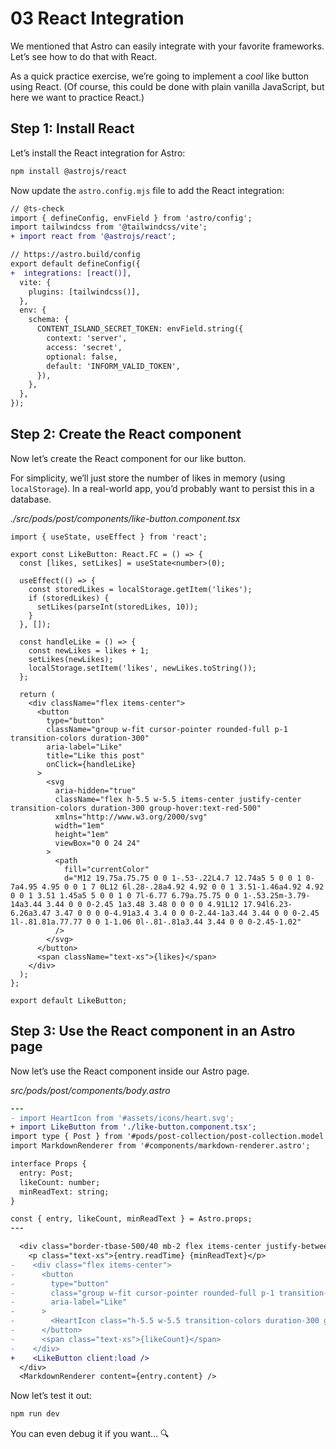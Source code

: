 # 03 React Integration

We mentioned that Astro can easily integrate with your favorite frameworks. Let’s see how to do that with React.

As a quick practice exercise, we’re going to implement a _cool_ like button using React. (Of course, this could be done with plain vanilla JavaScript, but here we want to practice React.)

## Step 1: Install React

Let’s install the React integration for Astro:

```bash
npm install @astrojs/react
```

Now update the `astro.config.mjs` file to add the React integration:

```diff
// @ts-check
import { defineConfig, envField } from 'astro/config';
import tailwindcss from '@tailwindcss/vite';
+ import react from '@astrojs/react';

// https://astro.build/config
export default defineConfig({
+  integrations: [react()],
  vite: {
    plugins: [tailwindcss()],
  },
  env: {
    schema: {
      CONTENT_ISLAND_SECRET_TOKEN: envField.string({
        context: 'server',
        access: 'secret',
        optional: false,
        default: 'INFORM_VALID_TOKEN',
      }),
    },
  },
});
```

## Step 2: Create the React component

Now let’s create the React component for our like button.

For simplicity, we’ll just store the number of likes in memory (using `localStorage`). In a real-world app, you’d probably want to persist this in a database.

_./src/pods/post/components/like-button.component.tsx_

```tsx
import { useState, useEffect } from 'react';

export const LikeButton: React.FC = () => {
  const [likes, setLikes] = useState<number>(0);

  useEffect(() => {
    const storedLikes = localStorage.getItem('likes');
    if (storedLikes) {
      setLikes(parseInt(storedLikes, 10));
    }
  }, []);

  const handleLike = () => {
    const newLikes = likes + 1;
    setLikes(newLikes);
    localStorage.setItem('likes', newLikes.toString());
  };

  return (
    <div className="flex items-center">
      <button
        type="button"
        className="group w-fit cursor-pointer rounded-full p-1 transition-colors duration-300"
        aria-label="Like"
        title="Like this post"
        onClick={handleLike}
      >
        <svg
          aria-hidden="true"
          className="flex h-5.5 w-5.5 items-center justify-center transition-colors duration-300 group-hover:text-red-500"
          xmlns="http://www.w3.org/2000/svg"
          width="1em"
          height="1em"
          viewBox="0 0 24 24"
        >
          <path
            fill="currentColor"
            d="M12 19.75a.75.75 0 0 1-.53-.22L4.7 12.74a5 5 0 0 1 0-7a4.95 4.95 0 0 1 7 0L12 6l.28-.28a4.92 4.92 0 0 1 3.51-1.46a4.92 4.92 0 0 1 3.51 1.45a5 5 0 0 1 0 7l-6.77 6.79a.75.75 0 0 1-.53.25m-3.79-14a3.44 3.44 0 0 0-2.45 1a3.48 3.48 0 0 0 0 4.91L12 17.94l6.23-6.26a3.47 3.47 0 0 0 0-4.91a3.4 3.4 0 0 0-2.44-1a3.44 3.44 0 0 0-2.45 1l-.81.81a.77.77 0 0 1-1.06 0l-.81-.81a3.44 3.44 0 0 0-2.45-1.02"
          />
        </svg>
      </button>
      <span className="text-xs">{likes}</span>
    </div>
  );
};

export default LikeButton;
```

## Step 3: Use the React component in an Astro page

Now let’s use the React component inside our Astro page.

_src/pods/post/components/body.astro_

```diff
---
- import HeartIcon from '#assets/icons/heart.svg';
+ import LikeButton from './like-button.component.tsx';
import type { Post } from '#pods/post-collection/post-collection.model';
import MarkdownRenderer from '#components/markdown-renderer.astro';

interface Props {
  entry: Post;
  likeCount: number;
  minReadText: string;
}

const { entry, likeCount, minReadText } = Astro.props;
---
```

```diff
  <div class="border-tbase-500/40 mb-2 flex items-center justify-between gap-4 border-y py-2">
    <p class="text-xs">{entry.readTime} {minReadText}</p>
-    <div class="flex items-center">
-      <button
-        type="button"
-        class="group w-fit cursor-pointer rounded-full p-1 transition-colors duration-300"
-        aria-label="Like"
-      >
-        <HeartIcon class="h-5.5 w-5.5 transition-colors duration-300 group-hover:text-red-500" />
-      </button>
-      <span class="text-xs">{likeCount}</span>
-    </div>
+    <LikeButton client:load />
  </div>
  <MarkdownRenderer content={entry.content} />
```

Now let’s test it out:

```bash
npm run dev
```

You can even debug it if you want… 🔍

